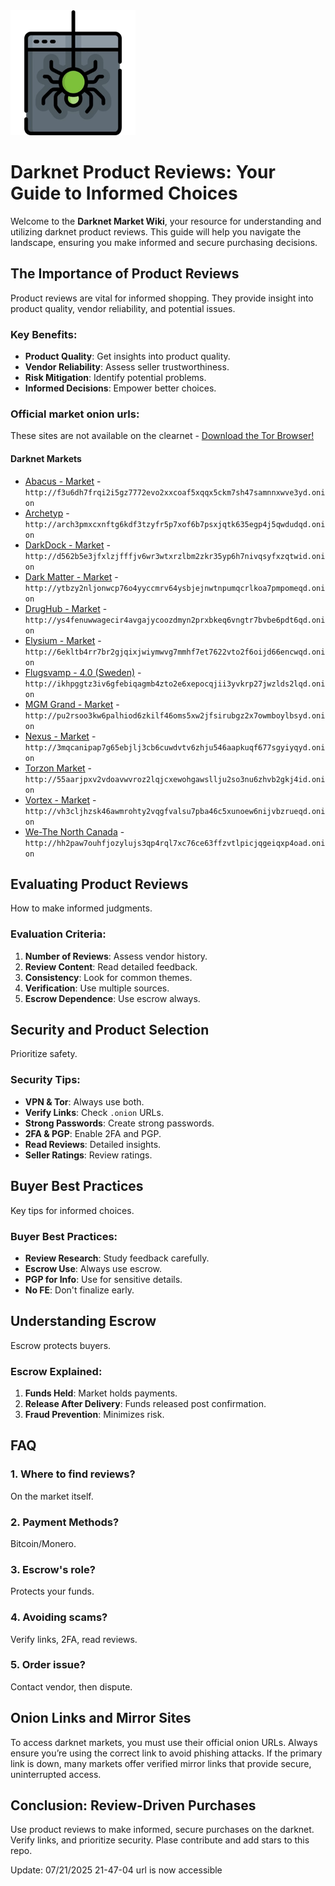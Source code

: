 <img src="/base/graph.webp" width="200">

# Darknet Product Reviews: Your Guide to Informed Choices

Welcome to the **Darknet Market Wiki**, your resource for understanding and utilizing darknet product reviews. This guide will help you navigate the landscape, ensuring you make informed and secure purchasing decisions.

## The Importance of Product Reviews

Product reviews are vital for informed shopping. They provide insight into product quality, vendor reliability, and potential issues.

### Key Benefits:
*   **Product Quality**: Get insights into product quality.
*   **Vendor Reliability**: Assess seller trustworthiness.
*   **Risk Mitigation**: Identify potential problems.
*   **Informed Decisions**: Empower better choices.

### Official market onion urls:
These sites are not available on the clearnet - [Download the Tor Browser!](https://www.torproject.org/download/)

#### Darknet Markets

*   [Abacus - Market](http://f3u6dh7frqi2i5gz7772evo2xxcoaf5xqqx5ckm7sh47samnnxwve3yd.onion) - `http://f3u6dh7frqi2i5gz7772evo2xxcoaf5xqqx5ckm7sh47samnnxwve3yd.onion`
*   [Archetyp](@archetyp) - `http://arch3pmxcxnftg6kdf3tzyfr5p7xof6b7psxjqtk635egp4j5qwdudqd.onion`
*   [DarkDock - Market](http://d562b5e3jfxlzjfffjv6wr3wtxrzlbm2zkr35yp6h7nivqsyfxzqtwid.onion) - `http://d562b5e3jfxlzjfffjv6wr3wtxrzlbm2zkr35yp6h7nivqsyfxzqtwid.onion`
*   [Dark Matter - Market](http://ytbzy2nljonwcp76o4yyccmrv64ysbjejnwtnpumqcrlkoa7pmpomeqd.onion) - `http://ytbzy2nljonwcp76o4yyccmrv64ysbjejnwtnpumqcrlkoa7pmpomeqd.onion`
*   [DrugHub - Market](http://ys4fenuwwagecir4avgajycoozdmyn2prxbkeq6vngtr7bvbe6pdt6qd.onion) - `http://ys4fenuwwagecir4avgajycoozdmyn2prxbkeq6vngtr7bvbe6pdt6qd.onion`
*   [Elysium - Market](http://6ekltb4rr7br2gjqixjwiymwvg7mmhf7et7622vto2f6oijd66encwqd.onion) - `http://6ekltb4rr7br2gjqixjwiymwvg7mmhf7et7622vto2f6oijd66encwqd.onion`
*   [Flugsvamp - 4.0 (Sweden)](http://ikhpggtz3iv6gfebiqagmb4zto2e6xepocqjii3yvkrp27jwzlds2lqd.onion) - `http://ikhpggtz3iv6gfebiqagmb4zto2e6xepocqjii3yvkrp27jwzlds2lqd.onion`
*   [MGM Grand - Market](http://pu2rsoo3kw6palhiod6zkilf46oms5xw2jfsirubgz2x7owmboylbsyd.onion) - `http://pu2rsoo3kw6palhiod6zkilf46oms5xw2jfsirubgz2x7owmboylbsyd.onion`
*   [Nexus - Market](http://3mqcanipap7g65ebjlj3cb6cuwdvtv6zhju546aapkuqf677sgyiyqyd.onion) - `http://3mqcanipap7g65ebjlj3cb6cuwdvtv6zhju546aapkuqf677sgyiyqyd.onion`
*   [Torzon Market](http://55aarjpxv2vdoavwvroz2lqjcxewohgawsllju2so3nu6zhvb2gkj4id.onion) - `http://55aarjpxv2vdoavwvroz2lqjcxewohgawsllju2so3nu6zhvb2gkj4id.onion`
*   [Vortex - Market](http://vh3cljhzsk46awmrohty2vqgfvalsu7pba46c5xunoew6nijvbzrueqd.onion) - `http://vh3cljhzsk46awmrohty2vqgfvalsu7pba46c5xunoew6nijvbzrueqd.onion`
*   [We-The North Canada](http://hh2paw7ouhfjozylujs3qp4rql7xc76ce63ffzvtlpicjqgeiqxp4oad.onion) - `http://hh2paw7ouhfjozylujs3qp4rql7xc76ce63ffzvtlpicjqgeiqxp4oad.onion`

## Evaluating Product Reviews

How to make informed judgments.

### Evaluation Criteria:
1.  **Number of Reviews**: Assess vendor history.
2.  **Review Content**: Read detailed feedback.
3.  **Consistency**: Look for common themes.
4.  **Verification**: Use multiple sources.
5.  **Escrow Dependence**: Use escrow always.

## Security and Product Selection

Prioritize safety.

### Security Tips:
*   **VPN & Tor**: Always use both.
*   **Verify Links**: Check `.onion` URLs.
*   **Strong Passwords**: Create strong passwords.
*   **2FA & PGP**: Enable 2FA and PGP.
*   **Read Reviews**: Detailed insights.
*   **Seller Ratings**: Review ratings.

## Buyer Best Practices

Key tips for informed choices.

### Buyer Best Practices:
*   **Review Research**: Study feedback carefully.
*   **Escrow Use**: Always use escrow.
*   **PGP for Info**: Use for sensitive details.
*   **No FE**: Don't finalize early.

## Understanding Escrow

Escrow protects buyers.

### Escrow Explained:
1.  **Funds Held**: Market holds payments.
2.  **Release After Delivery**: Funds released post confirmation.
3.  **Fraud Prevention**: Minimizes risk.

## FAQ

### 1. Where to find reviews?
On the market itself.

### 2. Payment Methods?
Bitcoin/Monero.

### 3. Escrow's role?
Protects your funds.

### 4. Avoiding scams?
Verify links, 2FA, read reviews.

### 5. Order issue?
Contact vendor, then dispute.

## Onion Links and Mirror Sites

To access darknet markets, you must use their official onion URLs. Always ensure you’re using the correct link to avoid phishing attacks. If the primary link is down, many markets offer verified mirror links that provide secure, uninterrupted access.

## Conclusion: Review-Driven Purchases

Use product reviews to make informed, secure purchases on the darknet. Verify links, and prioritize security.
Plase contribute and add stars to this repo.

























Update:  07/21/2025 21-47-04 url is now accessible